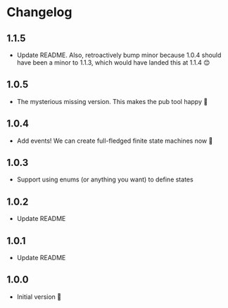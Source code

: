 # Changelog

## 1.1.5

- Update README. Also, retroactively bump minor because 1.0.4 should have been a minor to 1.1.3, which would have landed this at 1.1.4 😊

## 1.0.5

- The mysterious missing version. This makes the pub tool happy 🤫

## 1.0.4

- Add events! We can create full-fledged finite state machines now 🥳

## 1.0.3

- Support using enums (or anything you want) to define states

## 1.0.2

- Update README

## 1.0.1

- Update README

## 1.0.0

- Initial version 🚀
